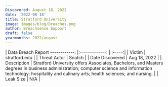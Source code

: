 ```yaml
---
Discovered: August 18, 2022
date: '2022-08-18'
title: Stratford University
image: images/blog/Breaches.png
author: Breachsense Support
draft: false
yearmonths: 2022/august
---
```



| Data Breach Report
------------:     |:-------------:    | :-----:|
| Victim      | stratford.edu      | 
| Threat Actor      | Snatch      | 
| Date Discovered      | Aug 18, 2022      | 
| Description      | Stratford University offers Associates, Bachelors, and Masters degrees in business administration; computer science and information technology; hospitality and culinary arts; health sciences; and nursing.      | 
| Leak Size      | N/A      | 

